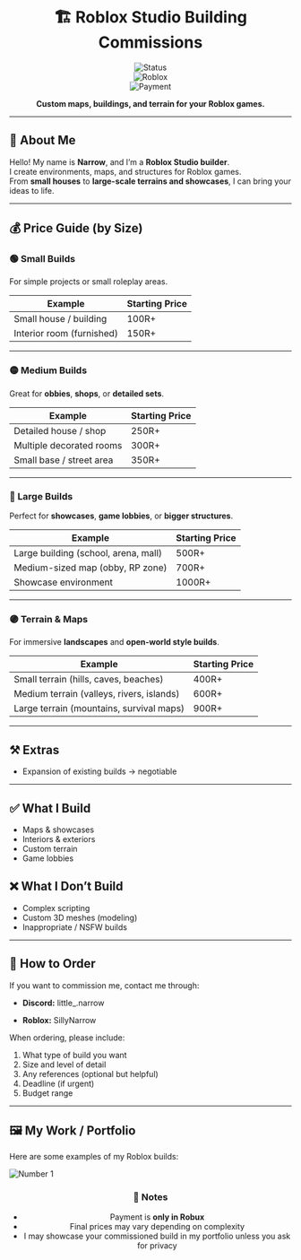 <div align="center">

# 🏗️ Roblox Studio Building Commissions  

![Status](https://img.shields.io/badge/commissions-open-brightgreen?style=for-the-badge)  
![Roblox](https://img.shields.io/badge/Roblox-Studio-red?style=for-the-badge&logo=roblox)  
![Payment](https://img.shields.io/badge/Payment-Robux-green?style=for-the-badge&logo=roblox)  

**Custom maps, buildings, and terrain for your Roblox games.**  

</div>

---

## 👋 About Me  
Hello! My name is **Narrow**, and I’m a **Roblox Studio builder**.  
I create environments, maps, and structures for Roblox games.  
From **small houses** to **large-scale terrains and showcases**, I can bring your ideas to life.  

---

## 💰 Price Guide (by Size)  

### 🟢 Small Builds  
For simple projects or small roleplay areas.  

| Example | Starting Price |
|---------|----------------|
| Small house / building | 100R+ |
| Interior room (furnished) | 150R+ |

---

### 🟡 Medium Builds  
Great for **obbies**, **shops**, or **detailed sets**.  

| Example | Starting Price |
|---------|----------------|
| Detailed house / shop | 250R+ |
| Multiple decorated rooms | 300R+ |
| Small base / street area | 350R+ |

---

### 🔵 Large Builds  
Perfect for **showcases**, **game lobbies**, or **bigger structures**.  

| Example | Starting Price |
|---------|----------------|
| Large building (school, arena, mall) | 500R+ |
| Medium-sized map (obby, RP zone) | 700R+ |
| Showcase environment | 1000R+ |

---

### 🟣 Terrain & Maps  
For immersive **landscapes** and **open-world style builds**.  

| Example | Starting Price |
|---------|----------------|
| Small terrain (hills, caves, beaches) | 400R+ |
| Medium terrain (valleys, rivers, islands) | 600R+ |
| Large terrain (mountains, survival maps) | 900R+ |

---

## ⚒️ Extras  
- Expansion of existing builds → negotiable   

---

## ✅ What I Build  
- Maps & showcases  
- Interiors & exteriors  
- Custom terrain  
- Game lobbies  

## ❌ What I Don’t Build  
- Complex scripting  
- Custom 3D meshes (modeling)  
- Inappropriate / NSFW builds  

---

## 📩 How to Order  
If you want to commission me, contact me through:  
- **Discord:** little_.narrow
 
- **Roblox:** SillyNarrow

When ordering, please include:  
1. What type of build you want  
2. Size and level of detail  
3. Any references (optional but helpful)  
4. Deadline (if urgent)  
5. Budget range  

---

## 🖼️ My Work / Portfolio

Here are some examples of my Roblox builds:

![Number 1](https://imgur.com/a/3Axm8g4)

<div align="center">

### 📜 Notes  
- Payment is **only in Robux**  
- Final prices may vary depending on complexity  
- I may showcase your commissioned build in my portfolio unless you ask for privacy  

</div>
